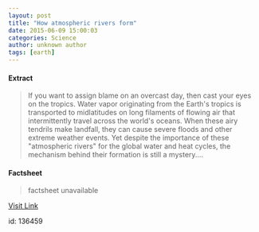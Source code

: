 ```yaml
---
layout: post
title: "How atmospheric rivers form"
date: 2015-06-09 15:00:03
categories: Science
author: unknown author
tags: [earth]
---
```



#### Extract
>If you want to assign blame on an overcast day, then cast your eyes on the tropics. Water vapor originating from the Earth's tropics is transported to midlatitudes on long filaments of flowing air that intermittently travel across the world's oceans. When these airy tendrils make landfall, they can cause severe floods and other extreme weather events. Yet despite the importance of these "atmospheric rivers" for the global water and heat cycles, the mechanism behind their formation is still a mystery....

#### Factsheet
>factsheet unavailable

[Visit Link](http://phys.org/news353059942.html)

id:  136459


